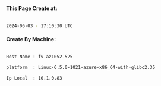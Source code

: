
   
#### This Page Create at:

```bash

2024-06-03 - 17:10:30 UTC

```

#### Create By Machine:

```bash

Host Name : fv-az1052-525

platform  : Linux-6.5.0-1021-azure-x86_64-with-glibc2.35

Ip Local  : 10.1.0.83

```

